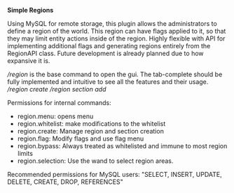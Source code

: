 **Simple Regions**

Using MySQL for remote storage, this plugin allows the administrators to define a region of the world. This region can have flags applied to it, so that they may limit entity actions inside of the region. Highly flexible with API for implementing additional flags and generating regions entirely from the RegionAPI class. Future development is already planned due to how expansive it is.

*/region* is the base command to open the gui. The tab-complete should be fully implemented and intuitive to see all the features and their usage.
*/region create <name>*
*/region section add <region> <section name>*

Permissions for internal commands:
- region.menu: opens menu
- region.whitelist: make modifications to the whitelist
- region.create: Manage region and section creation
- region.flag: Modify flags and use flag menu
- region.bypass: Always treated as whitelisted and immune to most region limits
- region.selection: Use the wand to select region areas.

Recommended permissions for MySQL users: "SELECT, INSERT, UPDATE, DELETE, CREATE, DROP, REFERENCES"
